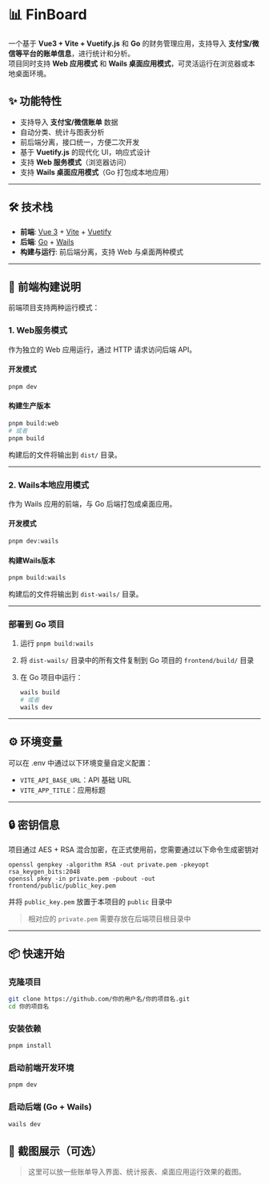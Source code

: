 # 📊 FinBoard

一个基于 **Vue3 + Vite + Vuetify.js** 和 **Go** 的财务管理应用，支持导入 **支付宝/微信等平台的账单信息**，进行统计和分析。  
项目同时支持 **Web 应用模式** 和 **Wails 桌面应用模式**，可灵活运行在浏览器或本地桌面环境。

## ✨ 功能特性

- 支持导入 **支付宝/微信账单** 数据
- 自动分类、统计与图表分析
- 前后端分离，接口统一，方便二次开发
- 基于 **Vuetify.js** 的现代化 UI，响应式设计
- 支持 **Web 服务模式**（浏览器访问）
- 支持 **Wails 桌面应用模式**（Go 打包成本地应用）

---

## 🛠 技术栈

- **前端**: [Vue 3](https://vuejs.org) + [Vite](https://vite.dev) + [Vuetify](https://vuetifyjs.com)
- **后端**: [Go](https://go.dev) + [Wails](https://wails.io)
- **构建与运行**: 前后端分离，支持 Web 与桌面两种模式

---

## 🚀 前端构建说明

前端项目支持两种运行模式：

### 1. Web服务模式

作为独立的 Web 应用运行，通过 HTTP 请求访问后端 API。

#### 开发模式

```bash
pnpm dev
```

#### 构建生产版本

```bash
pnpm build:web
# 或者
pnpm build
```

构建后的文件将输出到 `dist/` 目录。

---

### 2. Wails本地应用模式

作为 Wails 应用的前端，与 Go 后端打包成桌面应用。

#### 开发模式

```bash
pnpm dev:wails
```

#### 构建Wails版本

```bash
pnpm build:wails
```

构建后的文件将输出到 `dist-wails/` 目录。

---

### 部署到 Go 项目

1. 运行 `pnpm build:wails`​
2. 将 `dist-wails/` 目录中的所有文件复制到 Go 项目的 `frontend/build/` 目录
3. 在 Go 项目中运行：

    ```bash
    wails build
    # 或者
    wails dev
    ```

---

## ⚙️ 环境变量

可以在 .env 中通过以下环境变量自定义配置：

- ​`VITE_API_BASE_URL`：API 基础 URL
- ​`VITE_APP_TITLE`：应用标题

---

## 🔒 密钥信息

项目通过 AES + RSA 混合加密，在正式使用前，您需要通过以下命令生成密钥对

```
openssl genpkey -algorithm RSA -out private.pem -pkeyopt rsa_keygen_bits:2048
openssl pkey -in private.pem -pubout -out frontend/public/public_key.pem
```

并将 `public_key.pem` 放置于本项目的 `public` 目录中

> 相对应的 `private.pem` 需要存放在后端项目根目录中

---

## 📦 快速开始

### 克隆项目

```bash
git clone https://github.com/你的用户名/你的项目名.git
cd 你的项目名
```

### 安装依赖

```bash
pnpm install
```

### 启动前端开发环境

```bash
pnpm dev
```

### 启动后端 (Go + Wails)

```bash
wails dev
```

## 📸 截图展示（可选）

> 这里可以放一些账单导入界面、统计报表、桌面应用运行效果的截图。
